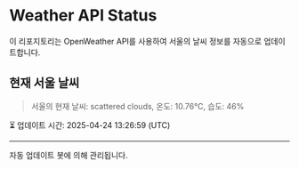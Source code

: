 
# Weather API Status

이 리포지토리는 OpenWeather API를 사용하여 서울의 날씨 정보를 자동으로 업데이트합니다.

## 현재 서울 날씨
> 서울의 현재 날씨: scattered clouds, 온도: 10.76°C, 습도: 46%

⏳ 업데이트 시간: 2025-04-24 13:26:59 (UTC)

---
자동 업데이트 봇에 의해 관리됩니다.
